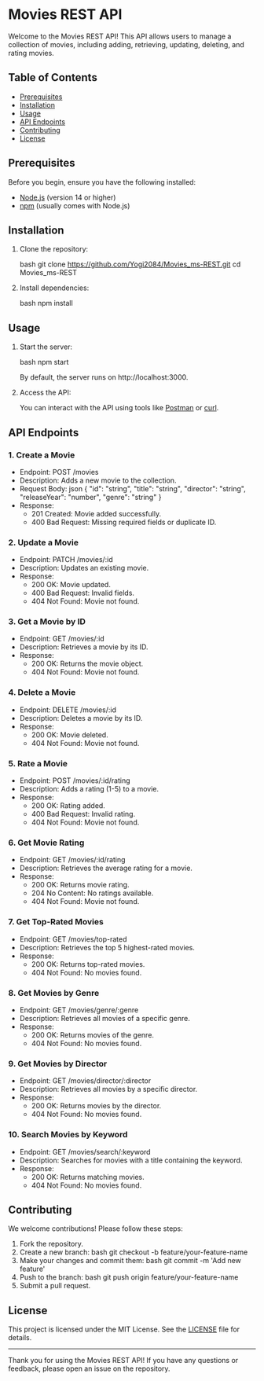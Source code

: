 # Movies REST API

Welcome to the Movies REST API! This API allows users to manage a collection of movies, including adding, retrieving, updating, deleting, and rating movies.

## Table of Contents

- [Prerequisites](#prerequisites)
- [Installation](#installation)
- [Usage](#usage)
- [API Endpoints](#api-endpoints)
- [Contributing](#contributing)
- [License](#license)

## Prerequisites

Before you begin, ensure you have the following installed:

- [Node.js](https://nodejs.org/) (version 14 or higher)
- [npm](https://www.npmjs.com/) (usually comes with Node.js)

## Installation

1. Clone the repository:

   bash
   git clone https://github.com/Yogi2084/Movies_ms-REST.git
   cd Movies_ms-REST

2. Install dependencies:

   bash
   npm install

## Usage

1. Start the server:

   bash
   npm start

   By default, the server runs on http://localhost:3000.

2. Access the API:

   You can interact with the API using tools like [Postman](https://www.postman.com/) or [curl](https://curl.se/).

## API Endpoints

### 1. Create a Movie

- Endpoint: POST /movies
- Description: Adds a new movie to the collection.
- Request Body:
  json
  {
  "id": "string",
  "title": "string",
  "director": "string",
  "releaseYear": "number",
  "genre": "string"
  }
- Response:
  - 201 Created: Movie added successfully.
  - 400 Bad Request: Missing required fields or duplicate ID.

### 2. Update a Movie

- Endpoint: PATCH /movies/:id
- Description: Updates an existing movie.
- Response:
  - 200 OK: Movie updated.
  - 400 Bad Request: Invalid fields.
  - 404 Not Found: Movie not found.

### 3. Get a Movie by ID

- Endpoint: GET /movies/:id
- Description: Retrieves a movie by its ID.
- Response:
  - 200 OK: Returns the movie object.
  - 404 Not Found: Movie not found.

### 4. Delete a Movie

- Endpoint: DELETE /movies/:id
- Description: Deletes a movie by its ID.
- Response:
  - 200 OK: Movie deleted.
  - 404 Not Found: Movie not found.

### 5. Rate a Movie

- Endpoint: POST /movies/:id/rating
- Description: Adds a rating (1-5) to a movie.
- Response:
  - 200 OK: Rating added.
  - 400 Bad Request: Invalid rating.
  - 404 Not Found: Movie not found.

### 6. Get Movie Rating

- Endpoint: GET /movies/:id/rating
- Description: Retrieves the average rating for a movie.
- Response:
  - 200 OK: Returns movie rating.
  - 204 No Content: No ratings available.
  - 404 Not Found: Movie not found.

### 7. Get Top-Rated Movies

- Endpoint: GET /movies/top-rated
- Description: Retrieves the top 5 highest-rated movies.
- Response:
  - 200 OK: Returns top-rated movies.
  - 404 Not Found: No movies found.

### 8. Get Movies by Genre

- Endpoint: GET /movies/genre/:genre
- Description: Retrieves all movies of a specific genre.
- Response:
  - 200 OK: Returns movies of the genre.
  - 404 Not Found: No movies found.

### 9. Get Movies by Director

- Endpoint: GET /movies/director/:director
- Description: Retrieves all movies by a specific director.
- Response:
  - 200 OK: Returns movies by the director.
  - 404 Not Found: No movies found.

### 10. Search Movies by Keyword

- Endpoint: GET /movies/search/:keyword
- Description: Searches for movies with a title containing the keyword.
- Response:
  - 200 OK: Returns matching movies.
  - 404 Not Found: No movies found.

## Contributing

We welcome contributions! Please follow these steps:

1. Fork the repository.
2. Create a new branch:
   bash
   git checkout -b feature/your-feature-name
3. Make your changes and commit them:
   bash
   git commit -m 'Add new feature'
4. Push to the branch:
   bash
   git push origin feature/your-feature-name
5. Submit a pull request.

## License

This project is licensed under the MIT License. See the [LICENSE](LICENSE.txt) file for details.

---

Thank you for using the Movies REST API! If you have any questions or feedback, please open an issue on the repository.
